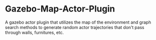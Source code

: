 # Gazebo-Map-Actor-Plugin
A gazebo actor plugin that utilizes the map of the environment and graph search methods to generate random actor trajectories that don't pass through walls, furnitures, etc.
